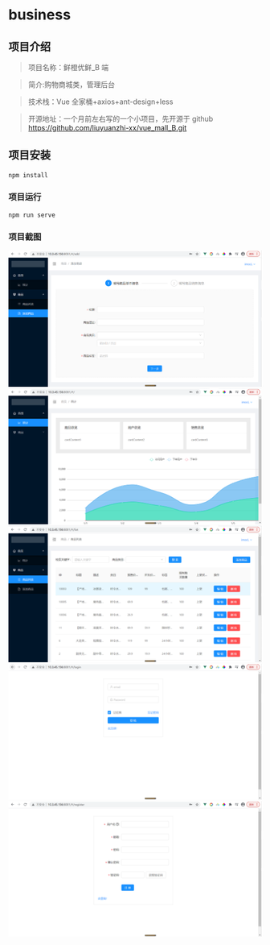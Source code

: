 # business

## 项目介绍

> 项目名称：鲜橙优鲜\_B 端

> 简介:购物商城类，管理后台

> 技术栈：Vue 全家桶+axios+ant-design+less

> 开源地址：一个月前左右写的一个小项目，先开源于 github https://github.com/liuyuanzhi-xx/vue_mall_B.git

## 项目安装

```
npm install
```

### 项目运行

```
npm run serve
```

### 项目截图

![Image](https://github.com/liuyuanzhi-xx/vue_mall_B/blob/master/readmeImg/img1.png)
![Image](https://github.com/liuyuanzhi-xx/vue_mall_B/blob/master/readmeImg/img2.png)
![Image](https://github.com/liuyuanzhi-xx/vue_mall_B/blob/master/readmeImg/img3.png)
![Image](https://github.com/liuyuanzhi-xx/vue_mall_B/blob/master/readmeImg/img4.png)
![Image](https://github.com/liuyuanzhi-xx/vue_mall_B/blob/master/readmeImg/img5.png)
